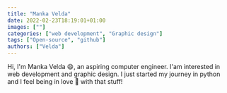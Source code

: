 ```yaml
---
title: "Manka Velda"
date: 2022-02-23T18:19:01+01:00
images: [""]
categories: ["web development", "Graphic design"]
tags: ["Open-source", "github"]
authors: ["Velda"]
---
```

Hi, I'm Manka Velda 😄, an aspiring computer engineer. I'am interested in web development and graphic design. I just started my journey in python and I feel being in love 💓 with that stuff!